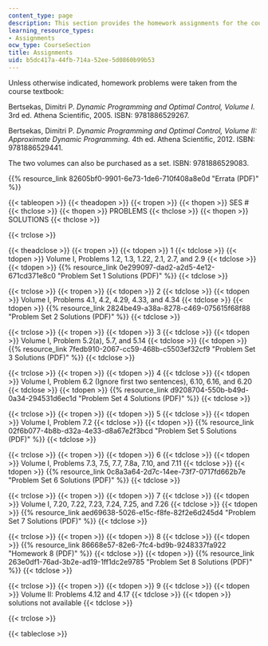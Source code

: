 ```yaml
---
content_type: page
description: This section provides the homework assignments for the course and solutions.
learning_resource_types:
- Assignments
ocw_type: CourseSection
title: Assignments
uid: b5dc417a-44fb-714a-52ee-5d0860b99b53
---
```


Unless otherwise indicated, homework problems were taken from the course textbook:

Bertsekas, Dimitri P. _Dynamic Programming and Optimal Control, Volume I._ 3rd ed. Athena Scientific, 2005. ISBN: 9781886529267.

Bertsekas, Dimitri P. _Dynamic Programming and Optimal Control, Volume II: Approximate Dynamic Programming._ 4th ed. Athena Scientific, 2012. ISBN: 9781886529441.

The two volumes can also be purchased as a set. ISBN: 9781886529083.

{{% resource_link 82605bf0-9901-6e73-1de6-710f408a8e0d "Errata (PDF)" %}}

{{< tableopen >}}
{{< theadopen >}}
{{< tropen >}}
{{< thopen >}}
SES #
{{< thclose >}}
{{< thopen >}}
PROBLEMS
{{< thclose >}}
{{< thopen >}}
SOLUTIONS
{{< thclose >}}

{{< trclose >}}

{{< theadclose >}}
{{< tropen >}}
{{< tdopen >}}
1
{{< tdclose >}}
{{< tdopen >}}
Volume I, Problems 1.2, 1.3, 1.22, 2.1, 2.7, and 2.9
{{< tdclose >}}
{{< tdopen >}}
{{% resource_link 0e299097-dad2-a2d5-4e12-671cd371e8c0 "Problem Set 1 Solutions (PDF)" %}}
{{< tdclose >}}

{{< trclose >}}
{{< tropen >}}
{{< tdopen >}}
2
{{< tdclose >}}
{{< tdopen >}}
Volume I, Problems 4.1, 4.2, 4.29, 4.33, and 4.34
{{< tdclose >}}
{{< tdopen >}}
{{% resource_link 2824be49-a38a-8278-c469-075615f68f88 "Problem Set 2 Solutions (PDF)" %}}
{{< tdclose >}}

{{< trclose >}}
{{< tropen >}}
{{< tdopen >}}
3
{{< tdclose >}}
{{< tdopen >}}
Volume I, Problem 5.2(a), 5.7, and 5.14
{{< tdclose >}}
{{< tdopen >}}
{{% resource_link 7fedb910-2067-cc59-468b-c5503ef32cf9 "Problem Set 3 Solutions (PDF)" %}}
{{< tdclose >}}

{{< trclose >}}
{{< tropen >}}
{{< tdopen >}}
4
{{< tdclose >}}
{{< tdopen >}}
Volume I, Problem 6.2 (Ignore first two sentences), 6.10, 6.16, and 6.20
{{< tdclose >}}
{{< tdopen >}}
{{% resource_link d9208704-550b-b49d-0a34-294531d6ec1d "Problem Set 4 Solutions (PDF)" %}}
{{< tdclose >}}

{{< trclose >}}
{{< tropen >}}
{{< tdopen >}}
5
{{< tdclose >}}
{{< tdopen >}}
Volume I, Problem 7.2
{{< tdclose >}}
{{< tdopen >}}
{{% resource_link 02f6b077-4b8b-d32a-4e33-d8a67e2f3bcd "Problem Set 5 Solutions (PDF)" %}}
{{< tdclose >}}

{{< trclose >}}
{{< tropen >}}
{{< tdopen >}}
6
{{< tdclose >}}
{{< tdopen >}}
Volume I, Problems 7.3, 7.5, 7.7, 7.8a, 7.10, and 7.11
{{< tdclose >}}
{{< tdopen >}}
{{% resource_link 0c8a3a64-2d7c-14ee-73f7-0717fd662b7e "Problem Set 6 Solutions (PDF)" %}}
{{< tdclose >}}

{{< trclose >}}
{{< tropen >}}
{{< tdopen >}}
7
{{< tdclose >}}
{{< tdopen >}}
Volume I, 7.20, 7.22, 7.23, 7.24, 7.25, and 7.26
{{< tdclose >}}
{{< tdopen >}}
{{% resource_link aed69638-5026-e15c-f8fe-82f2e6d245d4 "Problem Set 7 Solutions (PDF)" %}}
{{< tdclose >}}

{{< trclose >}}
{{< tropen >}}
{{< tdopen >}}
8
{{< tdclose >}}
{{< tdopen >}}
{{% resource_link 86668e57-82e6-7fc4-bd9b-9248337fa922 "Homework 8 (PDF)" %}}
{{< tdclose >}}
{{< tdopen >}}
{{% resource_link 263e0df1-76ad-3b2e-ad19-1ff1dc2e9785 "Problem Set 8 Solutions (PDF)" %}}
{{< tdclose >}}

{{< trclose >}}
{{< tropen >}}
{{< tdopen >}}
9
{{< tdclose >}}
{{< tdopen >}}
Volume II: Problems 4.12 and 4.17
{{< tdclose >}}
{{< tdopen >}}
solutions not available
{{< tdclose >}}

{{< trclose >}}

{{< tableclose >}}